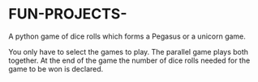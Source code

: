 # FUN-PROJECTS-
A python game of dice rolls which forms a Pegasus or a unicorn game.

You only have to select the games to play. The parallel game plays both together. 
At the end of the game the number of dice rolls needed for the game  to be won is declared. 
